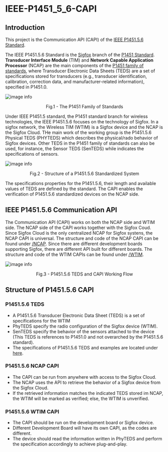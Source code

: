 # IEEE-P1451_5_6-CAPI 
## Introduction
This project is the Communication API (CAPI) of the [IEEE P1451.5.6 Standard](https://standards.ieee.org/ieee/1451.5.6/10612/).

The IEEE P1451.5.6 Standard is the [Sigfox](https://www.sigfox.com/en) branch of the [P1451 Standard][1]. 
**Transducer Interface Module** (TIM) and **Network Capable Application Processor** (NCAP) are the main components of the [P1451 family of standards][1], where Transducer Electronic Data Sheets (TEDS) are a set of specifications stored for transducers (e.g., transducer identification, calibration, correction data, and manufacturer-related information), specified in P1451.0. 

![image info](https://i.imgur.com/qxkqput.jpg)
</p>
<p align = "center">
Fig.1 - The P1451 Family of Standards
</p>

Under IEEE P1451.5 standard, the P1451 standard branch for wireless technologies, the IEEE P1451.5.6 focuses on the technology of Sigfox.
In a sigfox network, the Wireless TIM (WTIM) is a Sigfox device and the NCAP is the Sigfox Cloud. 
THe main work of the working group is the P1451.5.6 Physical TEDS (PHYTEDS) which describes the physical/rado behavior of Sigfox devices. Other TEDS in the P1451 family of standards can also be used, for instance, the Sensor TEDS (SenTEDS) while indicates the specifications of sensors.

![image info](https://i.imgur.com/t16MEgb.jpg)
</p>
<p align = "center">
Fig.2 - Structure of a P1451.5.6 Standardized System
</p>

The specifications properties for the P1451.5.6, their length and available values of TEDS are defined by the standard.
The CAPI enables the verification of P1451.5.6 standardized devices on the NCAP side.

## IEEE P1451.5.6 Communication API
The Communication API (CAPI) works on both the NCAP side and WTIM side. 
The NCAP side of the CAPI works together with the Sigfox Coud. 
Since Sigfox Cloud is the only centralized NCAP for Sigfox systens, the NCAP CAPI is universal. 
The structure and code of the NCAP CAPI can be found under [/NCAP][2].
Since there are different development boards supporting Sigfox, there are different API built for different boards. 
The structure and code of the WTIM CAPIs can be found under [/WTIM][4].

![image info](https://i.imgur.com/bOsUcT3.jpg)
</p>
<p align = "center">
Fig.3 - P1451.5.6 TEDS and CAPI Working Flow
</p>

## Structure of P1451.5.6 CAPI
### P1451.5.6 TEDS
* A P1451.5.6 Transducer Electronic Data Sheet (TEDS) is a set of specifications for the WTIM
* PhyTEDS specify the radio configuration of the Sigfox device (WTIM).
* SenTEDS specify the behavior of the sensors attached to the device (This TEDS is references to P1451.0 and not overarched by the P1451.5.6 standard).
* The specifications of P1451.5.6 TEDS and examples are located under [here][3]. 
### P1451.5.6 NCAP CAPI 
* The CAPI can be run from anywhere with access to the Sigfox Cloud.
* The NCAP uses the API to retrieve the behavior of a Sigfox device from the Sigfox Cloud. 
* If the retrieved information matches the indicated TEDS stored im NCAP, the WTIM will be marked as verified; else, the WTIM is unverified.
### P1451.5.6 WTIM CAPI
* The CAPI should be run on the development board or Sigfox device.
* Different Development Board will have its own CAPI, as the codes are different.
* The device should read the information written in PhyTEDS and perform the specification accordingly to achieve plug-and-play.

[1]: https://en.wikipedia.org/wiki/IEEE_1451
[2]: https://github.com/yoche2000/IEEE-P1451_5_6-CAPI/tree/main/NCAP
[3]: https://github.com/yoche2000/IEEE-P1451_5_6-CAPI/tree/main/Example%20TEDS
[4]: https://github.com/yoche2000/IEEE-P1451_5_6-CAPI/tree/main/WTIM
